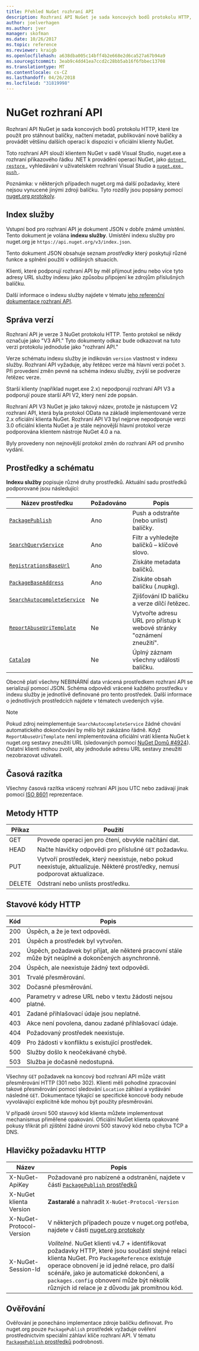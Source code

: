 ```yaml
---
title: Přehled NuGet rozhraní API
description: Rozhraní API NuGet je sada koncových bodů protokolu HTTP, které je možné stáhnout balíčky, načíst metadata, publikujte nové balíčky atd.
author: joelverhagen
ms.author: jver
manager: skofman
ms.date: 10/26/2017
ms.topic: reference
ms.reviewer: kraigb
ms.openlocfilehash: a638dba005c14bff4b2e668e2d6ca527a67b94a9
ms.sourcegitcommit: 3eab9c4dd41ea7ccd2c28bb5ab16f6fbbec13708
ms.translationtype: MT
ms.contentlocale: cs-CZ
ms.lasthandoff: 04/26/2018
ms.locfileid: "31819998"
---
```

# <a name="nuget-api"></a>NuGet rozhraní API

Rozhraní API NuGet je sada koncových bodů protokolu HTTP, které lze použít pro stáhnout balíčky, načtení metadat, publikování nové balíčky a provádět většinu dalších operací k dispozici v oficiální klienty NuGet.

Toto rozhraní API slouží klientem NuGet v sadě Visual Studio, nuget.exe a rozhraní příkazového řádku .NET k provádění operací NuGet, jako [ `dotnet restore` ](/dotnet/articles/core/preview3/tools/dotnet-restore), vyhledávání v uživatelském rozhraní Visual Studio a [ `nuget.exe push` ](../tools/cli-ref-push.md).

Poznámka: v některých případech nuget.org má další požadavky, které nejsou vynucené jinými zdroji balíčku. Tyto rozdíly jsou popsány pomocí [nuget.org protokoly](nuget-protocols.md).

## <a name="service-index"></a>Index služby

Vstupní bod pro rozhraní API je dokument JSON v dobře známé umístění. Tento dokument je volána **indexu služby**. Umístění indexu služby pro nuget.org je `https://api.nuget.org/v3/index.json`.

Tento dokument JSON obsahuje seznam *prostředky* který poskytují různé funkce a splnění použití v odlišných situacích.

Klienti, které podporují rozhraní API by měl přijmout jednu nebo více tyto adresy URL služby indexu jako způsobu připojení ke zdrojům příslušných balíčku.

Další informace o indexu služby najdete v tématu [jeho referenční dokumentace rozhraní API](service-index.md).

## <a name="versioning"></a>Správa verzí

Rozhraní API je verze 3 NuGet protokolu HTTP. Tento protokol se někdy označuje jako "V3 API." Tyto dokumenty odkaz bude odkazovat na tuto verzi protokolu jednoduše jako "rozhraní API."

Verze schématu indexu služby je indikován `version` vlastnost v indexu služby. Rozhraní API vyžaduje, aby řetězec verze má hlavní verzi počet `3`. Při provedení změn pevné na schéma indexu služby, zvýší se podverze řetězec verze.

Starší klienty (například nuget.exe 2.x) nepodporují rozhraní API V3 a podporují pouze starší API V2, který není zde popsán.

Rozhraní API V3 NuGet je jako takový název, protože je nástupcem V2 rozhraní API, která byla protokol OData na základě implementované verze 2.x oficiální klienta NuGet. Rozhraní API V3 byl nejprve nepodporuje verzi 3.0 oficiální klienta NuGet a je stále nejnovější hlavní protokol verze podporována klientem nástroje NuGet 4.0 a na. 

Byly provedeny non nejnovější protokol změn do rozhraní API od prvního vydání.

## <a name="resources-and-schema"></a>Prostředky a schématu

**Indexu služby** popisuje různé druhy prostředků. Aktuální sadu prostředků podporované jsou následující:

Název prostředku                                                          | Požadováno | Popis
---------------------------------------------------------------------- | -------- | -----------
[`PackagePublish`](package-publish-resource.md)                        | Ano      | Push a odstraňte (nebo unlist) balíčky.
[`SearchQueryService`](search-query-service-resource.md)               | Ano      | Filtr a vyhledejte balíčků – klíčové slovo.
[`RegistrationsBaseUrl`](registration-base-url-resource.md)            | Ano      | Získáte metadata balíčků.
[`PackageBaseAddress`](package-base-address-resource.md)               | Ano      | Získáte obsah balíčku (.nupkg).
[`SearchAutocompleteService`](search-autocomplete-service-resource.md) | Ne       | Zjišťování ID balíčku a verze dílčí řetězec.
[`ReportAbuseUriTemplate`](report-abuse-resource.md)                   | Ne       | Vytvořte adresu URL pro přístup k webové stránky "oznámení zneužití".
[`Catalog`](catalog-resource.md)                                       | Ne       | Úplný záznam všechny události balíčku.

Obecně platí všechny NEBINÁRNÍ data vrácená prostředkem rozhraní API se serializují pomocí JSON. Schéma odpovědi vrácené každého prostředku v indexu služby je jednotlivě definované pro tento prostředek. Další informace o jednotlivých prostředcích najdete v tématech uvedených výše.

> [!Note]
> Pokud zdroj neimplementuje `SearchAutocompleteService` žádné chování automatického dokončování by mělo být zakázáno řádně. Když `ReportAbuseUriTemplate` není implementována oficiální vrátí klienta NuGet k nuget.org sestavy zneužití URL (sledovaných pomocí [NuGet Domů #4924](https://github.com/NuGet/Home/issues/4924)). Ostatní klienti mohou zvolit, aby jednoduše adresu URL sestavy zneužití nezobrazovat uživateli.

## <a name="timestamps"></a>Časová razítka

Všechny časová razítka vrácený rozhraní API jsou UTC nebo zadávají jinak pomocí [ISO 8601](https://www.iso.org/iso-8601-date-and-time-format.html) reprezentace. 

## <a name="http-methods"></a>Metody HTTP

Příkaz   | Použití
------ | -----------
GET    | Provede operaci jen pro čtení, obvykle načítání dat.
HEAD   | Načte hlavičky odpovědi pro příslušné `GET` požadavku.
PUT    | Vytvoří prostředek, který neexistuje, nebo pokud neexistuje, aktualizuje. Některé prostředky, nemusí podporovat aktualizace.
DELETE | Odstraní nebo unlists prostředku.

## <a name="http-status-codes"></a>Stavové kódy HTTP

Kód | Popis
---- | -----
200  | Úspěch, a že je text odpovědi.
201  | Úspěch a prostředek byl vytvořen.
202  | Úspěch, požadavek byl přijat, ale některé pracovní stále může být neúplné a dokončených asynchronně.
204  | Úspěch, ale neexistuje žádný text odpovědi.
301  | Trvalé přesměrování.
302  | Dočasné přesměrování.
400  | Parametry v adrese URL nebo v textu žádosti nejsou platné.
401  | Zadané přihlašovací údaje jsou neplatné.
403  | Akce není povolena, danou zadané přihlašovací údaje.
404  | Požadovaný prostředek neexistuje.
409  | Pro žádosti v konfliktu s existující prostředek.
500  | Služby došlo k neočekávané chybě.
503  | Služba je dočasně nedostupná.

Všechny `GET` požadavek na koncový bod rozhraní API může vrátit přesměrování HTTP (301 nebo 302). Klienti měli pohodlné zpracování takové přesměrování pomocí sledování `Location` záhlaví a vydávání následné `GET`. Dokumentace týkající se specifické koncové body nebude vyvolávající explicitně kde mohou být použity přesměrování.

V případě úrovni 500 stavový kód klienta můžete implementovat mechanismus přiměřené opakování. Oficiální NuGet klienta opakované pokusy třikrát při zjištění žádné úrovni 500 stavový kód nebo chyba TCP a DNS.

## <a name="http-request-headers"></a>Hlavičky požadavku HTTP

Název                     | Popis
------------------------ | -----------
X-NuGet-ApiKey           | Požadované pro nabízené a odstranění, najdete v části [ `PackagePublish` prostředků](package-publish-resource.md)
X-NuGet klienta Version   | **Zastaralé** a nahradit `X-NuGet-Protocol-Version`
X-NuGet-Protocol-Version | V některých případech pouze v nuget.org potřeba, najdete v části [nuget.org protokoly](NuGet-Protocols.md)
X-NuGet-Session-Id       | *Volitelné*. NuGet klienti v4.7 + identifikovat požadavky HTTP, které jsou součástí stejné relaci klienta NuGet. Pro `PackageReference` existuje operace obnovení je id jedné relace, pro další scénáře, jako je automatické dokončení, a `packages.config` obnovení může být několik různých id relace je z důvodu jak promítnou kód.

## <a name="authentication"></a>Ověřování

Ověřování je ponecháno implementace zdroje balíčku definovat. Pro nuget.org pouze `PackagePublish` prostředek vyžaduje ověření prostřednictvím speciální záhlaví klíče rozhraní API. V tématu [ `PackagePublish` prostředků](package-publish-resource.md) podrobnosti.
